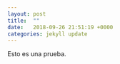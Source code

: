```yaml
---
layout: post
title:  ""
date:   2018-09-26 21:51:19 +0000
categories: jekyll update
---
```

Esto es una prueba.


